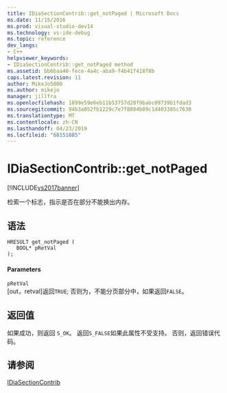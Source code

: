 ```yaml
---
title: IDiaSectionContrib::get_notPaged | Microsoft Docs
ms.date: 11/15/2016
ms.prod: visual-studio-dev14
ms.technology: vs-ide-debug
ms.topic: reference
dev_langs:
- C++
helpviewer_keywords:
- IDiaSectionContrib::get_notPaged method
ms.assetid: bb6baa40-fece-4a4c-aba9-f4b41f418f8b
caps.latest.revision: 11
author: MikeJo5000
ms.author: mikejo
manager: jillfra
ms.openlocfilehash: 1899e59e6eb11b53757d28f9babc09739b1fdad3
ms.sourcegitcommit: 94b3a052fb1229c7e7f8804b09c1d403385c7630
ms.translationtype: MT
ms.contentlocale: zh-CN
ms.lasthandoff: 04/23/2019
ms.locfileid: "68151885"
---
```

# <a name="idiasectioncontribgetnotpaged"></a>IDiaSectionContrib::get_notPaged
[!INCLUDE[vs2017banner](../../includes/vs2017banner.md)]

检索一个标志，指示是否在部分不能换出内存。  
  
## <a name="syntax"></a>语法  
  
```cpp#  
HRESULT get_notPaged (   
   BOOL* pRetVal  
);  
```  
  
#### <a name="parameters"></a>Parameters  
 `pRetVal`  
 [out，retval]返回`TRUE`; 否则为，不能分页部分中，如果返回`FALSE`。  
  
## <a name="return-value"></a>返回值  
 如果成功，则返回 `S_OK`。 返回`S_FALSE`如果此属性不受支持。 否则，返回错误代码。  
  
## <a name="see-also"></a>请参阅  
 [IDiaSectionContrib](../../debugger/debug-interface-access/idiasectioncontrib.md)
